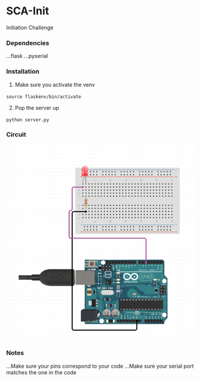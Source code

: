 # SCA-Init
Initiation Challenge



### Dependencies
...flask
...pyserial



### Installation


1. Make sure you activate the venv

`source flaskenv/bin/activate`

2. Pop the server up

`python server.py`


### Circuit

![alt text](uno.png)


### Notes
...Make sure your pins correspond to your code
...Make sure your serial port matches the one in the code
